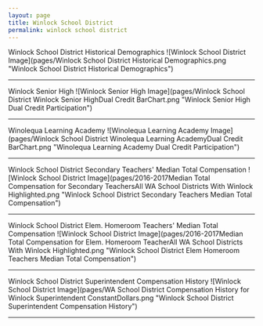 ```yaml
---
layout: page
title: Winlock School District
permalink: winlock school district
---
```



Winlock School District Historical Demographics
![Winlock School District Image](pages/Winlock School District Historical Demographics.png "Winlock School District Historical Demographics")

___

Winlock Senior High
![Winlock Senior High Image](pages/Winlock School District Winlock Senior HighDual Credit BarChart.png "Winlock Senior High Dual Credit Participation")

___

Winolequa Learning Academy
![Winolequa Learning Academy Image](pages/Winlock School District Winolequa Learning AcademyDual Credit BarChart.png "Winolequa Learning Academy Dual Credit Participation")

___

Winlock School District Secondary Teachers' Median Total Compensation
![Winlock School District Image](pages/2016-2017Median Total Compensation for Secondary TeachersAll WA School Districts With Winlock Highlighted.png "Winlock School District Secondary Teachers Median Total Compensation")

___

Winlock School District Elem. Homeroom Teachers' Median Total Compensation
![Winlock School District Image](pages/2016-2017Median Total Compensation for Elem. Homeroom TeacherAll WA School Districts With Winlock Highlighted.png "Winlock School District Elem Homeroom Teachers Median Total Compensation")

___

Winlock School District Superintendent Compensation History
![Winlock School District Image](pages/WA School District Compensation History for Winlock Superintendent ConstantDollars.png "Winlock School District Superintendent Compensation History")

___

